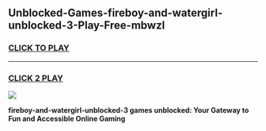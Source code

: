 
## Unblocked-Games-fireboy-and-watergirl-unblocked-3-Play-Free-mbwzl
<h3>
<a href="https://premium76.site?title=fireboy-and-watergirl-unblocked-3&ref=12A">CLICK TO PLAY</a></h3>
<hr>

<h3>
<a href="https://premium76.site?title=fireboy-and-watergirl-unblocked-3&ref=12A">CLICK 2 PLAY</a>
  
</h3>

<a href="https://premium76.site?title=fireboy-and-watergirl-unblocked-3&ref=12A"><img src="https://clearcache.store/games.png"></a>


**fireboy-and-watergirl-unblocked-3 games unblocked: Your Gateway to Fun and Accessible Online Gaming**
